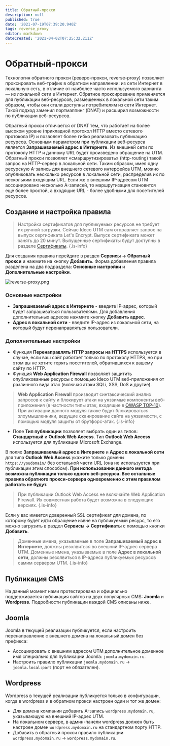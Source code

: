 ```yaml
---
title: Обратный-прокси
description: null
published: true
date: '2021-07-19T07:39:20.940Z'
tags: reverse_proxy
editor: markdown
dateCreated: '2021-04-02T07:25:32.211Z'
---
```


# Обратный-прокси

Технология обратного прокси \(реверс-прокси, reverse-proxy\) позволяет проксировать веб-трафик в обратном направлении: из сети Интернет в локальную сеть, в отличие от наиболее часто используемого варианта — из локальной сети в Интернет. Обратное проксирование применяется для публикации веб-ресурсов, размещенных в локальной сети таким образом, чтобы они стали доступны потребителям из сети Интернет. Такой подход заменил портмаппинг \(DNAT\) и расширил возможности по публикации веб-ресурсов.

Обратный прокси отличается от DNAT тем, что работает на более высоком уровне \(прикладной протокол HTTP вместо сетевого протокола IP\) и позволяет более гибко реализовать публикацию ресурсов. Основным параметром при публикации веб-ресурса является **Запрашиваемый адрес в Интернете**. Из внешней сети по протоколу HTTP и данному URL будет произведено обращение на UTM. Обратный прокси позволяет «смаршрутизировать» \(http-routing\) такой запрос на HTTP-сервер в локальной сети. Таким образом, имея одну ресурсную A-запись для внешнего сетевого интерфейса UTM, можно опубликовать несколько ресурсов в локальной сети, распределив их по нескольким входящим URL. Если же с внешним IP-адресом UTM ассоциировано несколько A-записей, то маршрутизация становится еще более простой, а входящие URL - более удобными для посетителей ресурсов.

## Создание и настройка правила

> Настройка сертификатов для публикуемых ресурсов не требует их ручной загрузки. Сейчас Ideco UTM сам отправляет запрос на выпуск сертификата Let's Encrypt. Выпуск сертификата может занять до 20 минут. Выпущенные сертификаты будут доступны в разделе [Сертификаты](https://github.com/ideco-team/docsUTM/tree/c6fdc8e9437797db7478b8404ef059e57173d3af/Настройка/Сервисы/Сертификаты/Общая-информация-о-сертификатах/README.md). {.is-info}

Для создания правила перейдите в раздел **Сервисы -&gt; Обратный прокси** и нажмите на кнопку **Добавить**. Форма добавления правила разделена на два подраздела: **Основные настройки** и **Дополнительные настройки**.

![reverse-proxy.png](https://github.com/ideco-team/docsUTM/tree/c6fdc8e9437797db7478b8404ef059e57173d3af/reverse-proxy.png)

### Основные настройки

* **Запрашиваемый адрес в Интернете** - введите IP-адрес, который будет запрашиваться пользователями. Для добавления дополнительных адресов нажмите кнопку **Добавить адрес**.
* **Адрес в локальной сети** - введите IP-адрес из локальной сети, на который будут перенаправляться пользователи.

### Дополнительные настройки

* Функция **Перенаправлять HTTP запросы на HTTPS** используется в случае, если ваш сайт работает только по протоколу HTTPS, но при этом вы не хотите терять посетителей, обратившихся к вашему сайту по HTTP.
* Функция **Web Application Firewall** позволяет защитить опубликованные ресурсы с помощью Ideco UTM веб-приложения от различного вида атак \(включая атаки SQLi, XSS, DoS и другие\).

> **Web Application Firewall** производит синтаксический анализ запросов к сайту и блокирует атаки на уязвимые компоненты веб-приложения \(в частности типы атак, входящие в [OWASP TOP-10](https://owasp.org/www-project-top-ten/)\). При активации данного модуля также будут блокироваться злоумышленники, ведущие сканирование сайта на уязвимости, с помощью модуля защиты от брутфорс-атак. {.is-info}

* Поле **Тип публикации** позволяет выбрать один из типов: **Стандартный** и **Outlook Web Access**. Тип **Outlook Web Access** используется для публикации Microsoft Exchange.

В полях **Запрашиваемый адрес в Интернете** и **Адрес в локальной сети** для типа **Outlook Web Access** укажите только домены `https://youdomain/` без остальной части URL \(она не используется при публикации этим способом\). **При использовании данного метода возможна публикация только одного веб-ресурса. Все остальные правила обратного прокси-сервера одновременно с этим правилом работать не будут.**

> При публикации Outlook Web Access не включайте Web Application Firewall. Их совместная работа будет возможна в следующих версиях. {.is-info}

Если у вас имеется доверенный SSL сертификат для домена, по которому будет идти обращение извне на публикуемый ресурс, то его можно загрузить в раздел **Сервисы -&gt; Сертификаты** с помощью кнопки **Добавить**.

> Доменные имена, указываемые в поле **Запрашиваемый адрес в Интернете**, должны резолвиться во внешний IP-адрес сервера UTM. Доменные имена, указываемые в поле **Адрес в локальной сети**, должны резолвиться в IP-адреса публикуемых ресурсов самим сервером UTM. {.is-info}

## Публикация CMS

На данный момент нами протестирована и официально поддерживается публикация сайтов на двух популярных CMS: **Joomla** и **Wordpress**. Подробности публикации каждой CMS описаны ниже.

## Joomla

Joomla в текущей реализации публикуется, если настроить перенаправление с внешнего домена на локальный домен без префикса:

* Ассоциировать с внешним адресом UTM дополнительное доменное имя специально для публикации Joomla: `joomla.mydomain.ru`.
* Настроить правило публикации `joomla.mydomain.ru` -&gt; `joomla.local:port` \(порт не обязателен\).

## Wordpress

Wordpress в текущей реализации публикуется только в конфигурации, когда в wordpress и в обратном прокси настроен один и тот же домен:

* Для домена компании добавить A-запись `wordpress.mydomain.ru`, указывающую на внешний IP-адрес UTM.
* На локальном cервере, в админ-панели wordpress должен быть настроен домен `wordpress.mydomain.ru` на стандартном порту HTTP.
* Добавить в обратный прокси правило публикации `wordpress.mydomain.ru` -&gt; `wordpress.mydomain.ru`.

